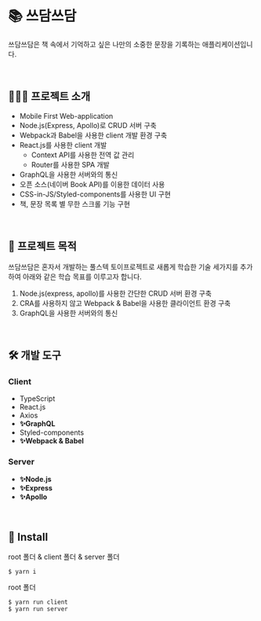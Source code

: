 # 📚 쓰담쓰담
쓰담쓰담은 책 속에서 기억하고 싶은 나만의 소중한 문장을 기록하는 애플리케이션입니다.

<br>

## 👩🏻‍💻 프로젝트 소개
- Mobile First Web-application
- Node.js(Express, Apollo)로 CRUD 서버 구축
- Webpack과 Babel을 사용한 client 개발 환경 구축
- React.js를 사용한 client 개발
  - Context API를 사용한 전역 값 관리
  - Router를 사용한 SPA 개발
- GraphQL을 사용한 서버와의 통신
- 오픈 소스(네이버 Book API)를 이용한 데이터 사용
- CSS-in-JS/Styled-components를 사용한 UI 구현
- 책, 문장 목록 별 무한 스크롤 기능 구현

<br>

## 🧸 프로젝트 목적
쓰담쓰담은 혼자서 개발하는 풀스텍 토이프로젝트로 새롭게 학습한 기술 세가지를 추가하여 아래와 같은 학습 목표를 이루고자 합니다.

1. Node.js(express, apollo)를 사용한 간단한 CRUD 서버 환경 구축
2. CRA를 사용하지 않고 Webpack & Babel을 사용한 클라이언트 환경 구축
3. GraphQL을 사용한 서버와의 통신

<br>

## 🛠 개발 도구
### Client
- TypeScript
- React.js
- Axios
- **✨GraphQL**
- Styled-components
- **✨Webpack & Babel**

### Server
- **✨Node.js**
- **✨Express**
- **✨Apollo**

<br>

## 💎 Install
root 폴더 & client 폴더 & server 폴더
```
$ yarn i
```

root 폴더
```
$ yarn run client
$ yarn run server
```
